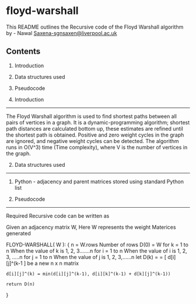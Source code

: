 floyd-warshall
==============

This README outlines the Recursive code of the Floyd Warshall algorithm by - 
	Nawal Saxena-sgnsaxen@liverpool.ac.uk


Contents
-----------
1. Introduction
2. Data structures used
3. Pseudocode



1. Introduction
---------------
The Floyd Warshall algorithm is used to find shortest paths between all pairs of vertices in a graph. It is a dynamic-programming algorithm; shortest path distances are calculated bottom up, these estimates are refined until the shortest path is obtained. Positive and zero weight cycles in the graph are ignored, and negative weight cycles can be detected. 
The algorithm runs in O(V^3) time (Time complexity), where V is the number of vertices in the graph.



2. Data structures used
-----------------------
1. Python - adjacency and parent matrices stored using standard Python list


3. Pseudocode
-------------
Required Recursive code can be written as

Given an adjacency matrix W, Here W represents the weight Materices generated

FLOYD-WARSHALL( W ):
{
n = W.rows   Number of rows
D(0) = W
for k = 1 to n			When the value of k is 1, 2, 3.......n
	for i = 1 to n		When the value of i is 1, 2, 3, .....n
    	for j = 1 to n		When the value of j is 1, 2, 3,......n
let D(k) = = [ d[i][j]^(k-1 ] be a new n x n matrix
	
	d[i][j]^(k) = min(d[i][j]^(k-1), d[i][k]^(k-1) + d[k][j]^(k-1))

	return D(n)
}
